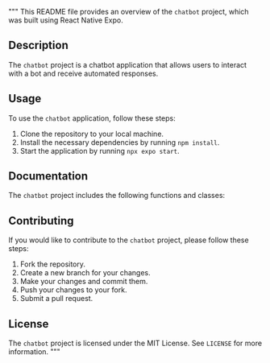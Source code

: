 """
This README file provides an overview of the `chatbot` project, which was built using React Native Expo.

## Description

The `chatbot` project is a chatbot application that allows users to interact with a bot and receive automated responses.

## Usage

To use the `chatbot` application, follow these steps:

1. Clone the repository to your local machine.
2. Install the necessary dependencies by running `npm install`.
3. Start the application by running `npx expo start`.

## Documentation

The `chatbot` project includes the following functions and classes:

## Contributing

If you would like to contribute to the `chatbot` project, please follow these steps:

1. Fork the repository.
2. Create a new branch for your changes.
3. Make your changes and commit them.
4. Push your changes to your fork.
5. Submit a pull request.

## License

The `chatbot` project is licensed under the MIT License. See `LICENSE` for more information.
"""
